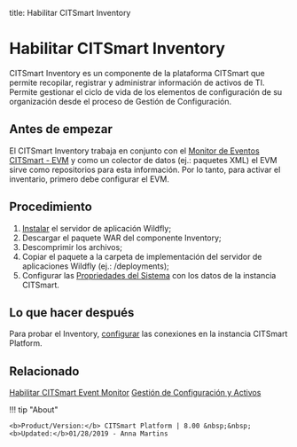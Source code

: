
title: Habilitar CITSmart Inventory

# Habilitar CITSmart Inventory

CITSmart Inventory es un componente de la plataforma CITSmart que permite recopilar, registrar y administrar información de activos de TI. Permite gestionar el ciclo de vida de los elementos de configuración de su organización desde el proceso de Gestión de Configuración.  

Antes de empezar
-------------

El CITSmart Inventory trabaja en conjunto con el [Monitor de Eventos CITSmart - EVM][1] y como un colector de datos (ej.: paquetes XML) el EVM sirve como repositorios para esta información. Por lo tanto, para activar el inventario, primero debe configurar el EVM.  


## Procedimiento


1. [Instalar][1] el servidor de aplicación Wildfly;
2. Descargar el paquete WAR del componente Inventory;
3. Descomprimir los archivos;  
4. Copiar el paquete a la carpeta de implementación del servidor de aplicaciones Wildfly (ej.: /deployments);  
5. Configurar las [Propriedades del Sistema][2] con los datos de la instancia CITSmart.

## Lo que hacer después 

Para probar el Inventory, [configurar][3] las conexiones en la instancia CITSmart Platform.

## Relacionado


[Habilitar CITSmart Event Monitor][4]
[Gestión de Configuración y Activos][5]

[1]:/es-es/citsmart-platform-8/get-started/installation-and-upgrade/perform-installation.html
[2]:/es-es/citsmart-platform-8/get-started/installation-and-upgrade/perform-installation.html#configuracao-do-system-properties
[3]:/es-es/citsmart-platform-8/processes/event/configuration/set-inventory-connection.html
[4]:/es-es/citsmart-platform-8/initial-settings/add-ons/event-monitor.html
[5]:/es-es/citsmart-platform-8/processes/configuration/overview.html



!!! tip "About"

    <b>Product/Version:</b> CITSmart Platform | 8.00 &nbsp;&nbsp;
    <b>Updated:</b>01/28/2019 - Anna Martins  
	

